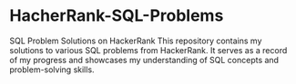 # HacherRank-SQL-Problems
SQL Problem Solutions on HackerRank This repository contains my solutions to various SQL problems from HackerRank. It serves as a record of my progress and showcases my understanding of SQL concepts and problem-solving skills.

